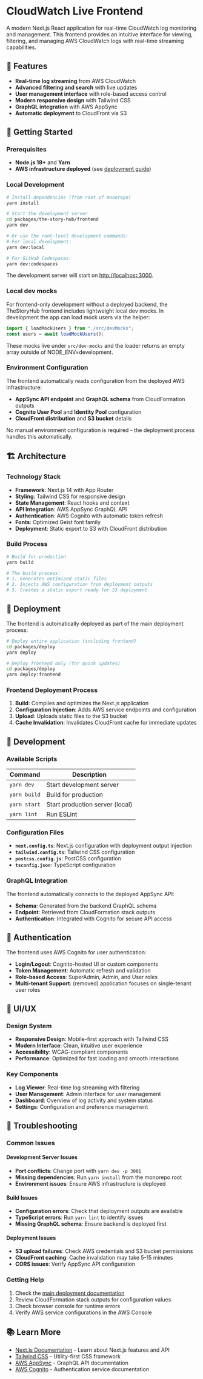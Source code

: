 # CloudWatch Live Frontend

A modern Next.js React application for real-time CloudWatch log monitoring and management. This frontend provides an intuitive interface for viewing, filtering, and managing AWS CloudWatch logs with real-time streaming capabilities.

## 🎯 Features

- **Real-time log streaming** from AWS CloudWatch
- **Advanced filtering and search** with live updates
- **User management interface** with role-based access control
- **Modern responsive design** with Tailwind CSS
- **GraphQL integration** with AWS AppSync
- **Automatic deployment** to CloudFront via S3

## 🚀 Getting Started

### Prerequisites

- **Node.js 18+** and **Yarn**
- **AWS infrastructure deployed** (see [deployment guide](../../deploy/README.md))

### Local Development

```bash
# Install dependencies (from root of monorepo)
yarn install

# Start the development server
cd packages/the-story-hub/frontend
yarn dev

# Or use the root-level development commands:
# For local development:
yarn dev:local

# For GitHub Codespaces:
yarn dev:codespaces
```

The development server will start on [http://localhost:3000](http://localhost:3000).

### Local dev mocks

For frontend-only development without a deployed backend, the TheStoryHub frontend includes lightweight local dev mocks. In development the app can load mock users via the helper:

```ts
import { loadMockUsers } from "./src/devMocks";
const users = await loadMockUsers();
```

These mocks live under `src/dev-mocks` and the loader returns an empty array outside of NODE_ENV=development.

### Environment Configuration

The frontend automatically reads configuration from the deployed AWS infrastructure:

- **AppSync API endpoint** and **GraphQL schema** from CloudFormation outputs
- **Cognito User Pool** and **Identity Pool** configuration
- **CloudFront distribution** and **S3 bucket** details

No manual environment configuration is required - the deployment process handles this automatically.

## 🏗️ Architecture

### Technology Stack

- **Framework**: Next.js 14 with App Router
- **Styling**: Tailwind CSS for responsive design
- **State Management**: React hooks and context
- **API Integration**: AWS AppSync GraphQL API
- **Authentication**: AWS Cognito with automatic token refresh
- **Fonts**: Optimized Geist font family
- **Deployment**: Static export to S3 with CloudFront distribution

### Build Process

```bash
# Build for production
yarn build

# The build process:
# 1. Generates optimized static files
# 2. Injects AWS configuration from deployment outputs
# 3. Creates a static export ready for S3 deployment
```

## 🚢 Deployment

The frontend is automatically deployed as part of the main deployment process:

```bash
# Deploy entire application (including frontend)
cd packages/deploy
yarn deploy

# Deploy frontend only (for quick updates)
cd packages/deploy
yarn deploy:frontend
```

### Frontend Deployment Process

1. **Build**: Compiles and optimizes the Next.js application
2. **Configuration Injection**: Adds AWS service endpoints and configuration
3. **Upload**: Uploads static files to the S3 bucket
4. **Cache Invalidation**: Invalidates CloudFront cache for immediate updates

## 🔧 Development

### Available Scripts

| Command      | Description                     |
| ------------ | ------------------------------- |
| `yarn dev`   | Start development server        |
| `yarn build` | Build for production            |
| `yarn start` | Start production server (local) |
| `yarn lint`  | Run ESLint                      |

### Configuration Files

- **`next.config.ts`**: Next.js configuration with deployment output injection
- **`tailwind.config.ts`**: Tailwind CSS configuration
- **`postcss.config.js`**: PostCSS configuration
- **`tsconfig.json`**: TypeScript configuration

### GraphQL Integration

The frontend automatically connects to the deployed AppSync API:

- **Schema**: Generated from the backend GraphQL schema
- **Endpoint**: Retrieved from CloudFormation stack outputs
- **Authentication**: Integrated with Cognito for secure API access

## 🔐 Authentication

The frontend uses AWS Cognito for user authentication:

- **Login/Logout**: Cognito-hosted UI or custom components
- **Token Management**: Automatic refresh and validation
- **Role-based Access**: SuperAdmin, Admin, and User roles
- **Multi-tenant Support**: (removed) application focuses on single-tenant user roles

## 🎨 UI/UX

### Design System

- **Responsive Design**: Mobile-first approach with Tailwind CSS
- **Modern Interface**: Clean, intuitive user experience
- **Accessibility**: WCAG-compliant components
- **Performance**: Optimized for fast loading and smooth interactions

### Key Components

- **Log Viewer**: Real-time log streaming with filtering
- **User Management**: Admin interface for user management
- **Dashboard**: Overview of log activity and system status
- **Settings**: Configuration and preference management

## 🐛 Troubleshooting

### Common Issues

#### Development Server Issues

- **Port conflicts**: Change port with `yarn dev -p 3001`
- **Missing dependencies**: Run `yarn install` from the monorepo root
- **Environment issues**: Ensure AWS infrastructure is deployed

#### Build Issues

- **Configuration errors**: Check that deployment outputs are available
- **TypeScript errors**: Run `yarn lint` to identify issues
- **Missing GraphQL schema**: Ensure backend is deployed first

#### Deployment Issues

- **S3 upload failures**: Check AWS credentials and S3 bucket permissions
- **CloudFront caching**: Cache invalidation may take 5-15 minutes
- **CORS issues**: Verify AppSync API configuration

### Getting Help

1. Check the [main deployment documentation](../../deploy/README.md)
2. Review CloudFormation stack outputs for configuration values
3. Check browser console for runtime errors
4. Verify AWS service configurations in the AWS Console

## 📚 Learn More

- [Next.js Documentation](https://nextjs.org/docs) - Learn about Next.js features and API
- [Tailwind CSS](https://tailwindcss.com/docs) - Utility-first CSS framework
- [AWS AppSync](https://docs.aws.amazon.com/appsync/) - GraphQL API documentation
- [AWS Cognito](https://docs.aws.amazon.com/cognito/) - Authentication service documentation
